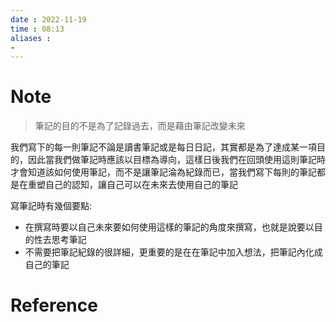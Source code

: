 ```yaml
---
date : 2022-11-19
time : 08:13
aliases :
- 
---
```

# Note
>筆記的目的不是為了記錄過去，而是藉由筆記改變未來

我們寫下的每一則筆記不論是讀書筆記或是每日日記，其實都是為了達成某一項目的，因此當我們做筆記時應該以目標為導向，這樣日後我們在回頭使用這則筆記時才會知道該如何使用筆記，而不是讓筆記淪為紀錄而已，當我們寫下每則的筆記都是在重塑自己的認知，讓自己可以在未來去使用自己的筆記

寫筆記時有幾個要點: 
- 在撰寫時要以自己未來要如何使用這樣的筆記的角度來撰寫，也就是說要以目的性去思考筆記
- 不需要把筆記紀錄的很詳細，更重要的是在在筆記中加入想法，把筆記內化成自己的筆記


# Reference

